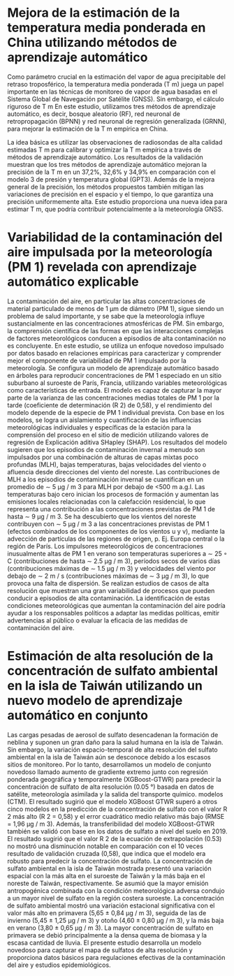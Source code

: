 # Mejora de la estimación de la temperatura media ponderada en China utilizando métodos de aprendizaje automático

Como parámetro crucial en la estimación del vapor de agua precipitable del retraso troposférico, la temperatura media ponderada (T m) juega un papel importante en las técnicas de monitoreo de vapor de agua basadas en el Sistema Global de Navegación por Satélite (GNSS). Sin embargo, el cálculo riguroso de T m 	 En este estudio, utilizamos tres métodos de aprendizaje automático, es decir, bosque aleatorio (RF), red neuronal de retropropagación (BPNN) y red neuronal de regresión generalizada (GRNN), para mejorar la estimación de la T m empírica en China.

La idea básica es utilizar las observaciones de radiosondas de alta calidad estimadas T m para calibrar y optimizar la T m empírica a través de métodos de aprendizaje automático. Los resultados de la validación muestran que los tres métodos de aprendizaje automático mejoran la precisión de la T m en un 37,2%, 32,6% y 34,9% en comparación con el modelo 3 de presión y temperatura global (GPT3). Además de la mejora general de la precisión, los métodos propuestos también mitigan las variaciones de precisión en el espacio y el tiempo, lo que garantiza una precisión uniformemente alta. Este estudio proporciona una nueva idea para estimar T m, que podría contribuir potencialmente a la meteorología GNSS.


# Variabilidad de la contaminación del aire impulsada por la meteorología (PM 1) revelada con aprendizaje automático explicable

La contaminación del aire, en particular las altas concentraciones de material particulado de menos de 1 μm de diámetro (PM 1), sigue siendo un problema de salud importante, y se sabe que la meteorología influye sustancialmente en las concentraciones atmosféricas de PM. Sin embargo, la comprensión científica de las formas en que las interacciones complejas de factores meteorológicos conducen a episodios de alta contaminación no es concluyente. En este estudio, se utiliza un enfoque novedoso impulsado por datos basado en relaciones empíricas para caracterizar y comprender mejor el componente de variabilidad de PM 1 impulsado por la meteorología. Se configura un modelo de aprendizaje automático basado en árboles para reproducir concentraciones de PM 1 especiado en un sitio suburbano al suroeste de París, Francia, utilizando variables meteorológicas como características de entrada. El modelo es capaz de capturar la mayor parte de la varianza de las concentraciones medias totales de PM 1 por la tarde (coeficiente de determinación (R 2) de 0,58), y el rendimiento del modelo depende de la especie de PM 1 individual prevista. Con base en los modelos, se logra un aislamiento y cuantificación de las influencias meteorológicas individuales y específicas de la estación para la comprensión del proceso en el sitio de medición utilizando valores de regresión de Explicación aditiva SHapley (SHAP). Los resultados del modelo sugieren que los episodios de contaminación invernal a menudo son impulsados ​​por una combinación de alturas de capas mixtas poco profundas (MLH), bajas temperaturas, bajas velocidades del viento o afluencia desde direcciones del viento del noreste. Las contribuciones de MLH a los episodios de contaminación invernal se cuantifican en un promedio de ∼ 5 μg / m 3 para MLH por debajo de <500 m a.g.l. Las temperaturas bajo cero inician los procesos de formación y aumentan las emisiones locales relacionadas con la calefacción residencial, lo que representa una contribución a las concentraciones previstas de PM 1 de hasta ∼ 9 μg / m 3.
Se ha descubierto que los vientos del noreste contribuyen con ∼ 5 μg / m 3 a las concentraciones previstas de PM 1 (efectos combinados de los componentes de los vientos u y v), mediante la advección de partículas de las regiones de origen, p. Ej. Europa central o la región de París. Los impulsores meteorológicos de concentraciones inusualmente altas de PM 1 en verano son temperaturas superiores a ∼ 25 ◦ C (contribuciones de hasta ∼ 2.5 μg / m 3), períodos secos de varios días (contribuciones máximas de ∼ 1.5 μg / m 3) y velocidades del viento por debajo de ∼ 2 m / s (contribuciones máximas de ∼ 3 μg / m 3), lo que provoca una falta de dispersión. Se realizan estudios de casos de alta resolución que muestran una gran variabilidad de procesos que pueden conducir a episodios de alta contaminación. La identificación de estas condiciones meteorológicas que aumentan la contaminación del aire podría ayudar a los responsables políticos a adaptar las medidas políticas, emitir advertencias al público o evaluar la eficacia de las medidas de contaminación del aire.

# Estimación de alta resolución de la concentración de sulfato ambiental en la isla de Taiwán utilizando un nuevo modelo de aprendizaje automático en conjunto

Las cargas pesadas de aerosol de sulfato desencadenan la formación de neblina y suponen un gran daño para la salud humana en la isla de Taiwán. Sin embargo, la variación espacio-temporal de alta resolución del sulfato ambiental en la isla de Taiwán aún se desconoce debido a los escasos sitios de monitoreo. Por lo tanto, desarrollamos un modelo de conjunto novedoso llamado aumento de gradiente extremo junto con regresión ponderada geográfica y temporalmente (XGBoost-GTWR) para predecir la concentración de sulfato de alta resolución (0.05 °) basada en datos de satélite, meteorología asimilada y la salida del transporte químico. modelos (CTM). El resultado sugirió que el modelo XGBoost GTWR superó a otros cinco modelos en la predicción de la concentración de sulfato con el valor R 2 más alto (R 2 = 0,58) y el error cuadrático medio relativo más bajo (RMSE = 1,96 μg / m 3). Además, la transferibilidad del modelo XGBoost-GTWR también se validó con base en los datos de sulfato a nivel del suelo en 2019. El resultado sugirió que el valor R 2 de la ecuación de extrapolación (0.53) no mostró una disminución notable en comparación con el 10 veces resultado de validación cruzada (0,58), que indica que el modelo era robusto para predecir la concentración de sulfato. La concentración de sulfato ambiental en la isla de Taiwán mostrada presentó una variación espacial con la más alta en el suroeste de Taiwán y la más baja en el noreste de Taiwán, respectivamente. Se asumió que la mayor emisión antropogénica combinada con la condición meteorológica adversa condujo a un mayor nivel de sulfato en la región costera suroeste. La concentración de sulfato ambiental mostró una variación estacional significativa con el valor más alto en primavera (5,65 ± 0,84 μg / m 3), seguida de las de invierno (5,45 ± 1,25 μg / m 3) y otoño (4,60 ± 0,80 μg / m 3), y la más baja en verano (3,80 ± 0,65 μg / m 3). La mayor concentración de sulfato en primavera se debió principalmente a la densa quema de biomasa y la escasa cantidad de lluvia. El presente estudio desarrolla un modelo novedoso para capturar el mapa de sulfatos de alta resolución y proporciona datos básicos para regulaciones efectivas de la contaminación del aire y estudios epidemiológicos.
